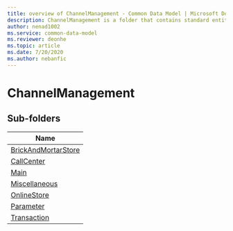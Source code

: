 ```yaml
---
title: overview of ChannelManagement - Common Data Model | Microsoft Docs
description: ChannelManagement is a folder that contains standard entities related to the Common Data Model.
author: nenad1002
ms.service: common-data-model
ms.reviewer: deonhe
ms.topic: article
ms.date: 7/20/2020
ms.author: nebanfic
---
```


# ChannelManagement


## Sub-folders

|Name|
|---|
|[BrickAndMortarStore](BrickAndMortarStore/overview.md)|
|[CallCenter](CallCenter/overview.md)|
|[Main](Main/overview.md)|
|[Miscellaneous](Miscellaneous/overview.md)|
|[OnlineStore](OnlineStore/overview.md)|
|[Parameter](Parameter/overview.md)|
|[Transaction](Transaction/overview.md)|



